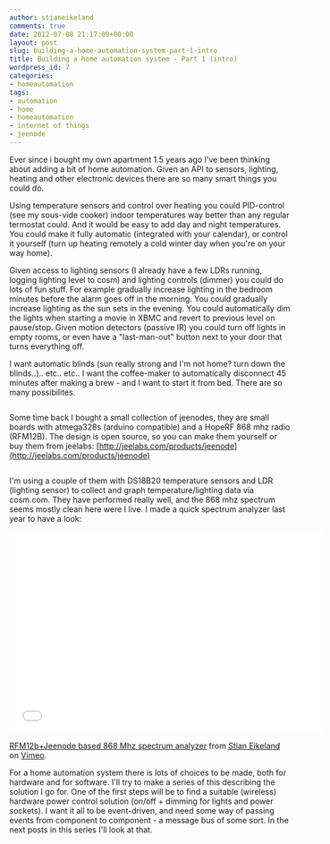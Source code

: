 ```yaml
---
author: stianeikeland
comments: true
date: 2012-07-08 21:17:09+00:00
layout: post
slug: building-a-home-automation-system-part-1-intro
title: Building a home automation system - Part 1 (intro)
wordpress_id: 7
categories:
- homeautomation
tags:
- automation
- home
- homeautomation
- internet of things
- jeenode
---
```


Ever since i bought my own apartment 1.5 years ago I've been thinking about adding a bit of home automation. Given an API to sensors, lighting, heating and other electronic devices there are so many smart things you could do.

Using temperature sensors and control over heating you could PID-control (see my sous-vide cooker) indoor temperatures way better than any regular termostat could. And it would be easy to add day and night temperatures. You could make it fully automatic (integrated with your calendar), or control it yourself (turn up heating remotely a cold winter day when you're on your way home).

Given access to lighting sensors (I already have a few LDRs running, logging lighting level to cosm) and lighting controls (dimmer) you could do lots of fun stuff. For example gradually increase lighting in the bedroom minutes before the alarm goes off in the morning. You could gradually increase lighting as the sun sets in the evening. You could automatically dim the lights when starting a movie in XBMC and revert to previous level on pause/stop. Given motion detectors (passive IR) you could turn off lights in empty rooms, or even have a "last-man-out" button next to your door that turns everything off.

I want automatic blinds (sun really strong and I'm not home? turn down the blinds..).. etc.. etc.. I want the coffee-maker to automatically disconnect 45 minutes after making a brew - and I want to start it from bed. There are so many possibilites.

<figure>
	<img src="/images/2012-07-08-building-homeauto/dsc_2490_large.jpg" alt="">
</figure>

Some time back I bought a small collection of jeenodes, they are small boards with atmega328s (arduino compatible) and a HopeRF 868 mhz radio (RFM12B). The design is open source, so you can make them yourself or buy them from jeelabs: [http://jeelabs.com/products/jeenode](http://jeelabs.com/products/jeenode)

<figure>
	<img src="/images/2012-07-08-building-homeauto/screen_shot_2012-07-08_at_23-01-09.png" alt="">
</figure>

I'm using a couple of them with DS18B20 temperature sensors and LDR (lighting sensor) to collect and graph temperature/lighting data via cosm.com. They have performed really well, and the 868 mhz spectrum seems mostly clean here were I live. I made a quick spectrum analyzer last year to have a look:

<iframe src="//player.vimeo.com/video/19636898" width="560" height="361" frameborder="0" webkitallowfullscreen mozallowfullscreen allowfullscreen> </iframe> <p><a href="http://vimeo.com/19636898">RFM12b+Jeenode based 868 Mhz spectrum analyzer</a> from <a href="http://vimeo.com/eikeland">Stian Eikeland</a> on <a href="https://vimeo.com">Vimeo</a>.</p>

For a home automation system there is lots of choices to be made, both for hardware and for software. I'll try to make a series of this describing the solution I go for. One of the first steps will be to find a suitable (wireless) hardware power control solution (on/off + dimming for lights and power sockets). I want it all to be event-driven, and need some way of passing events from component to component - a message bus of some sort. In the next posts in this series I'll look at that.

